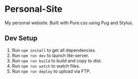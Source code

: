 # Personal-Site

My personal website. Built with Pure.css using Pug and Stylus.

## Dev Setup

1. Run `npm install` to get all dependencies.
1. Run `npm run dev` to launch lite-server.
1. Run `npm run build` to build and copy to dist.
1. Run `npm run watch` to watch files.
1. Run `npm run deploy` to upload via FTP.
